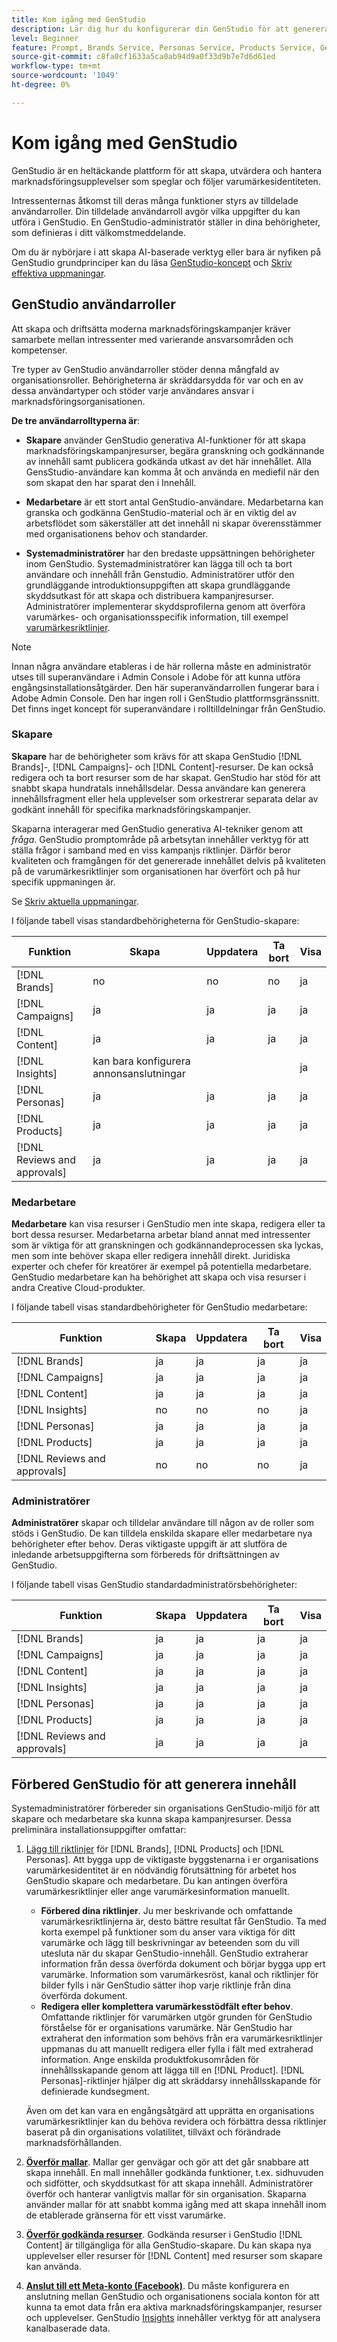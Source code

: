 ```yaml
---
title: Kom igång med GenStudio
description: Lär dig hur du konfigurerar din GenStudio för att generera nytt varumärkesanpassat marknadsföringsmaterial.
level: Beginner
feature: Prompt, Brands Service, Personas Service, Products Service, Generative AI, Guidelines
source-git-commit: c8fa0cf1633a5ca0ab94d9a0f33d9b7e7d6d61ed
workflow-type: tm+mt
source-wordcount: '1049'
ht-degree: 0%

---
```



# Kom igång med GenStudio

GenStudio är en heltäckande plattform för att skapa, utvärdera och hantera marknadsföringsupplevelser som speglar och följer varumärkesidentiteten.

Intressenternas åtkomst till deras många funktioner styrs av tilldelade användarroller. Din tilldelade användarroll avgör vilka uppgifter du kan utföra i GenStudio. En GenStudio-administratör ställer in dina behörigheter, som definieras i ditt välkomstmeddelande.

Om du är nybörjare i att skapa AI-baserade verktyg eller bara är nyfiken på GenStudio grundprinciper kan du läsa [GenStudio-koncept](concepts.md) och [Skriv effektiva uppmaningar](effective-prompts.md).

## GenStudio användarroller

Att skapa och driftsätta moderna marknadsföringskampanjer kräver samarbete mellan intressenter med varierande ansvarsområden och kompetenser.

Tre typer av GenStudio användarroller stöder denna mångfald av organisationsroller. Behörigheterna är skräddarsydda för var och en av dessa användartyper och stöder varje användares ansvar i marknadsföringsorganisationen.

**De tre användarrolltyperna är**:

* **Skapare** använder GenStudio generativa AI-funktioner för att skapa marknadsföringskampanjresurser, begära granskning och godkännande av innehåll samt publicera godkända utkast av det här innehållet. Alla GensStudio-användare kan komma åt och använda en mediefil när den som skapat den har sparat den i Innehåll.

* **Medarbetare** är ett stort antal GenStudio-användare. Medarbetarna kan granska och godkänna GenStudio-material och är en viktig del av arbetsflödet som säkerställer att det innehåll ni skapar överensstämmer med organisationens behov och standarder.

* **Systemadministratörer** har den bredaste uppsättningen behörigheter inom GenStudio. Systemadministratörer kan lägga till och ta bort användare och innehåll från Genstudio. Administratörer utför den grundläggande introduktionsuppgiften att skapa grundläggande skyddsutkast för att skapa och distribuera kampanjresurser. Administratörer implementerar skyddsprofilerna genom att överföra varumärkes- och organisationsspecifik information, till exempel [varumärkesriktlinjer](/help/user-guide/guidelines/overview.md).

>[!NOTE]
>Innan några användare etableras i de här rollerna måste en administratör utses till superanvändare i Admin Console i Adobe för att kunna utföra engångsinstallationsåtgärder. Den här superanvändarrollen fungerar bara i Adobe Admin Console. Den har ingen roll i GenStudio plattformsgränssnitt. Det finns inget koncept för superanvändare i rolltilldelningar från GenStudio.

### Skapare

**Skapare** har de behörigheter som krävs för att skapa GenStudio [!DNL Brands]-, [!DNL Campaigns]- och [!DNL Content]-resurser. De kan också redigera och ta bort resurser som de har skapat. GenStudio har stöd för att snabbt skapa hundratals innehållsdelar. Dessa användare kan generera innehållsfragment eller hela upplevelser som orkestrerar separata delar av godkänt innehåll för specifika marknadsföringskampanjer.

Skaparna interagerar med GenStudio generativa AI-tekniker genom att _fråga_. GenStudio promptområde på arbetsytan innehåller verktyg för att ställa frågor i samband med en viss kampanjs riktlinjer. Därför beror kvaliteten och framgången för det genererade innehållet delvis på kvaliteten på de varumärkesriktlinjer som organisationen har överfört och på hur specifik uppmaningen är.

Se [Skriv aktuella uppmaningar](effective-prompts.md).

I följande tabell visas standardbehörigheterna för GenStudio-skapare:

| Funktion | Skapa | Uppdatera | Ta bort | Visa |
|-----------|----------------|----------------|----------------|----------------|
| [!DNL Brands] | no | no | no | ja |
| [!DNL Campaigns] | ja | ja | ja | ja |
| [!DNL Content] | ja | ja | ja | ja |
| [!DNL Insights] | kan bara konfigurera annonsanslutningar |    |     | ja |
| [!DNL Personas] | ja | ja | ja | ja |
| [!DNL Products] | ja | ja | ja | ja |
| [!DNL Reviews and approvals] | ja | ja | ja | ja |

### Medarbetare

**Medarbetare** kan visa resurser i GenStudio men inte skapa, redigera eller ta bort dessa resurser. Medarbetarna arbetar bland annat med intressenter som är viktiga för att granskningen och godkännandeprocessen ska lyckas, men som inte behöver skapa eller redigera innehåll direkt. Juridiska experter och chefer för kreatörer är exempel på potentiella medarbetare. GenStudio medarbetare kan ha behörighet att skapa och visa resurser i andra Creative Cloud-produkter.

I följande tabell visas standardbehörigheter för GenStudio medarbetare:

| Funktion | Skapa | Uppdatera | Ta bort | Visa |
|-----------|----------------|----------------|----------------|----------------|
| [!DNL Brands] | ja | ja | ja | ja |
| [!DNL Campaigns] | ja | ja | ja | ja |
| [!DNL Content] | ja | ja | ja | ja |
| [!DNL Insights] | no | no | no | ja |
| [!DNL Personas] | ja | ja | ja | ja |
| [!DNL Products] | ja | ja | ja | ja |
| [!DNL Reviews and approvals] | no | no | no | ja |

### Administratörer

**Administratörer** skapar och tilldelar användare till någon av de roller som stöds i GenStudio. De kan tilldela enskilda skapare eller medarbetare nya behörigheter efter behov. Deras viktigaste uppgift är att slutföra de inledande arbetsuppgifterna som förbereds för driftsättningen av GenStudio.

I följande tabell visas GenStudio standardadministratörsbehörigheter:

| Funktion | Skapa | Uppdatera | Ta bort | Visa |
|-----------|----------------|----------------|----------------|----------------|
| [!DNL Brands] | ja | ja | ja | ja |
| [!DNL Campaigns] | ja | ja | ja | ja |
| [!DNL Content] | ja | ja | ja | ja |
| [!DNL Insights] | ja | ja | ja | ja |
| [!DNL Personas] | ja | ja | ja | ja |
| [!DNL Products] | ja | ja | ja | ja |
| [!DNL Reviews and approvals] | ja | ja | ja | ja |


## Förbered GenStudio för att generera innehåll

Systemadministratörer förbereder sin organisations GenStudio-miljö för att skapare och medarbetare ska kunna skapa kampanjresurser. Dessa preliminära installationsuppgifter omfattar:

1. [Lägg till riktlinjer](./guidelines/overview.md) för [!DNL Brands], [!DNL Products] och [!DNL Personas]. Att bygga upp de viktigaste byggstenarna i er organisations varumärkesidentitet är en nödvändig förutsättning för arbetet hos GenStudio skapare och medarbetare. Du kan antingen överföra varumärkesriktlinjer eller ange varumärkesinformation manuellt.
   * **Förbered dina riktlinjer**. Ju mer beskrivande och omfattande varumärkesriktlinjerna är, desto bättre resultat får GenStudio. Ta med korta exempel på funktioner som du anser vara viktiga för ditt varumärke och lägg till beskrivningar av beteenden som du vill utesluta när du skapar GenStudio-innehåll. GenStudio extraherar information från dessa överförda dokument och börjar bygga upp ert varumärke. Information som varumärkesröst, kanal och riktlinjer för bilder fylls i när GenStudio sätter ihop varje riktlinje från dina överförda dokument.
   * **Redigera eller komplettera varumärkesstödfält efter behov**. Omfattande riktlinjer för varumärken utgör grunden för GenStudio förståelse för er organisations varumärke. När GenStudio har extraherat den information som behövs från era varumärkesriktlinjer uppmanas du att manuellt redigera eller fylla i fält med extraherad information. Ange enskilda produktfokusområden för innehållsskapande genom att lägga till en [!DNL Product]. [!DNL Personas]-riktlinjer hjälper dig att skräddarsy innehållsskapande för definierade kundsegment.

   Även om det kan vara en engångsåtgärd att upprätta en organisations varumärkesriktlinjer kan du behöva revidera och förbättra dessa riktlinjer baserat på din organisations volatilitet, tillväxt och förändrade marknadsförhållanden.

1. **[Överför mallar](./content/use-templates.md)**. Mallar ger genvägar och gör att det går snabbare att skapa innehåll. En mall innehåller godkända funktioner, t.ex. sidhuvuden och sidfötter, och skyddsutkast för att skapa innehåll. Administratörer överför och hanterar vanligtvis mallar för sin organisation. Skaparna använder mallar för att snabbt komma igång med att skapa innehåll inom de etablerade gränserna för ett visst varumärke.

1. **[Överför godkända resurser](./content/manage-assets.md)**. Godkända resurser i GenStudio [!DNL Content] är tillgängliga för alla GenStudio-skapare. Du kan skapa nya upplevelser eller resurser för [!DNL Content] med resurser som skapare kan använda.

1. **[Anslut till ett Meta-konto (Facebook)](./insights/connect-channel.md)**. Du måste konfigurera en anslutning mellan GenStudio och organisationens sociala konton för att kunna ta emot data från era aktiva marknadsföringskampanjer, resurser och upplevelser. GenStudio [Insights](./insights/overview.md) innehåller verktyg för att analysera kanalbaserade data.
